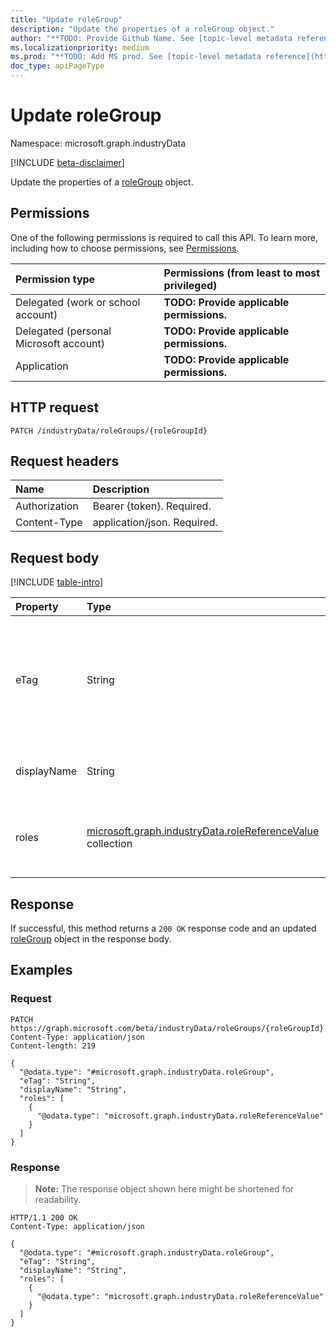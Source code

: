 ```yaml
---
title: "Update roleGroup"
description: "Update the properties of a roleGroup object."
author: "**TODO: Provide Github Name. See [topic-level metadata reference](https://msgo.azurewebsites.net/add/document/guidelines/metadata.html#topic-level-metadata)**"
ms.localizationpriority: medium
ms.prod: "**TODO: Add MS prod. See [topic-level metadata reference](https://msgo.azurewebsites.net/add/document/guidelines/metadata.html#topic-level-metadata)**"
doc_type: apiPageType
---
```


# Update roleGroup
Namespace: microsoft.graph.industryData

[!INCLUDE [beta-disclaimer](../../includes/beta-disclaimer.md)]

Update the properties of a [roleGroup](../resources/industrydata-rolegroup.md) object.

## Permissions
One of the following permissions is required to call this API. To learn more, including how to choose permissions, see [Permissions](/graph/permissions-reference).

|Permission type|Permissions (from least to most privileged)|
|:---|:---|
|Delegated (work or school account)|**TODO: Provide applicable permissions.**|
|Delegated (personal Microsoft account)|**TODO: Provide applicable permissions.**|
|Application|**TODO: Provide applicable permissions.**|

## HTTP request

<!-- {
  "blockType": "ignored"
}
-->
``` http
PATCH /industryData/roleGroups/{roleGroupId}
```

## Request headers
|Name|Description|
|:---|:---|
|Authorization|Bearer {token}. Required.|
|Content-Type|application/json. Required.|

## Request body
[!INCLUDE [table-intro](../../includes/update-property-table-intro.md)]


|Property|Type|Description|
|:---|:---|:---|
|eTag|String|Individual eTag for an entity to provide standard web concurrency control. Inherited from [mutableEntity](../resources/industrydata-mutableentity.md). Optional.|
|displayName|String|The name of the role group. Required.|
|roles|[microsoft.graph.industryData.roleReferenceValue](../resources/industrydata-rolereferencevalue.md) collection|The set of roles belonging to the role group. Required.|



## Response

If successful, this method returns a `200 OK` response code and an updated [roleGroup](../resources/industrydata-rolegroup.md) object in the response body.

## Examples

### Request
<!-- {
  "blockType": "request",
  "name": "update_rolegroup"
}
-->
``` http
PATCH https://graph.microsoft.com/beta/industryData/roleGroups/{roleGroupId}
Content-Type: application/json
Content-length: 219

{
  "@odata.type": "#microsoft.graph.industryData.roleGroup",
  "eTag": "String",
  "displayName": "String",
  "roles": [
    {
      "@odata.type": "microsoft.graph.industryData.roleReferenceValue"
    }
  ]
}
```


### Response
>**Note:** The response object shown here might be shortened for readability.
<!-- {
  "blockType": "response",
  "truncated": true
}
-->
``` http
HTTP/1.1 200 OK
Content-Type: application/json

{
  "@odata.type": "#microsoft.graph.industryData.roleGroup",
  "eTag": "String",
  "displayName": "String",
  "roles": [
    {
      "@odata.type": "microsoft.graph.industryData.roleReferenceValue"
    }
  ]
}
```

